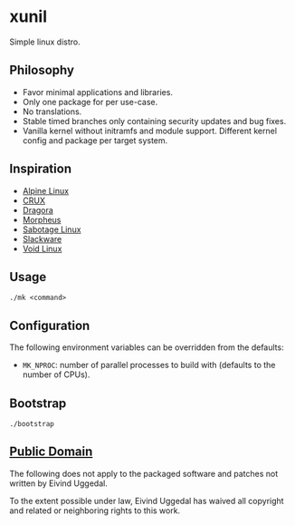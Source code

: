 xunil
=====

Simple linux distro.

Philosophy
----------

* Favor minimal applications and libraries.
* Only one package for per use-case.
* No translations.
* Stable timed branches only containing security updates and bug fixes.
* Vanilla kernel without initramfs and module support. Different kernel
  config and package per target system.

Inspiration
-----------

* [Alpine Linux][]
* [CRUX][]
* [Dragora][]
* [Morpheus][]
* [Sabotage Linux][]
* [Slackware][]
* [Void Linux][]

Usage
-----

    ./mk <command>

## Configuration

The following environment variables can be overridden from the defaults:

* `MK_NPROC`: number of parallel processes to build with (defaults to the
  number of CPUs).

Bootstrap
---------

    ./bootstrap

[Public Domain][]
-----------------

The following does not apply to the packaged software and patches not
written by Eivind Uggedal.

To the extent possible under law, Eivind Uggedal has waived
all copyright and related or neighboring rights to this work.

[Alpine Linux]: https://www.alpinelinux.org/
[CRUX]: https://crux.nu/
[Dragora]: http://www.dragora.org/
[Morpheus]: http://morpheus.2f30.org/
[Sabotage Linux]: https://github.com/sabotage-linux/sabotage
[Slackware]: http://www.slackware.com/
[Void Linux]: http://www.voidlinux.eu/
[Public Domain]: http://creativecommons.org/publicdomain/zero/1.0/
